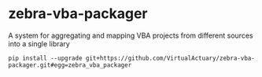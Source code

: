 # zebra-vba-packager
A system for aggregating and mapping VBA projects from different sources into a single library

    pip install --upgrade git+https://github.com/VirtualActuary/zebra-vba-packager.git#egg=zebra_vba_packager

